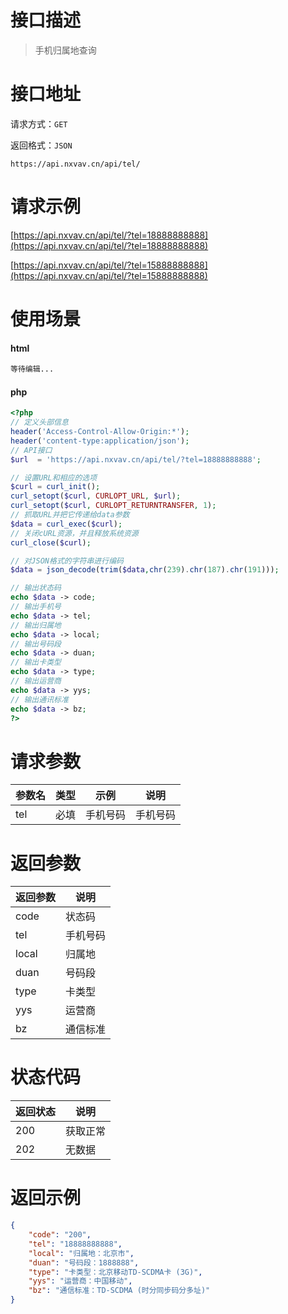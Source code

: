 # 接口描述

> 手机归属地查询

# 接口地址

请求方式：`GET`

返回格式：`JSON`

```API
https://api.nxvav.cn/api/tel/
```

# 请求示例

[https://api.nxvav.cn/api/tel/?tel=18888888888](https://api.nxvav.cn/api/tel/?tel=18888888888)

[https://api.nxvav.cn/api/tel/?tel=15888888888](https://api.nxvav.cn/api/tel/?tel=15888888888)

# 使用场景

<!-- tabs:start -->

#### **html**

```html
等待编辑...
```

#### **php**

```php
<?php
// 定义头部信息
header('Access-Control-Allow-Origin:*');
header('content-type:application/json');
// API接口
$url  = 'https://api.nxvav.cn/api/tel/?tel=18888888888';

// 设置URL和相应的选项
$curl = curl_init();
curl_setopt($curl, CURLOPT_URL, $url);
curl_setopt($curl, CURLOPT_RETURNTRANSFER, 1);
// 抓取URL并把它传递给data参数
$data = curl_exec($curl);
// 关闭cURL资源，并且释放系统资源
curl_close($curl);

// 对JSON格式的字符串进行编码
$data = json_decode(trim($data,chr(239).chr(187).chr(191)));

// 输出状态码
echo $data -> code;
// 输出手机号
echo $data -> tel;
// 输出归属地
echo $data -> local;
// 输出号码段
echo $data -> duan;
// 输出卡类型
echo $data -> type;
// 输出运营商
echo $data -> yys;
// 输出通讯标准
echo $data -> bz;
?>
```

<!-- tabs:end -->

# 请求参数

| 参数名 | 类型 | 示例 | 说明 |
| ----- | ----- | ---- | ---- |
| tel | 必填 | 手机号码 | 手机号码 |

# 返回参数

| 返回参数 | 说明 |
| ------ | ------ |
| code | 状态码 |
| tel | 手机号码 |
| local | 归属地 |
| duan | 号码段 |
| type | 卡类型 |
| yys | 运营商 |
| bz | 通信标准 |

# 状态代码

| 返回状态 | 说明 |
| ------- | ---- |
| 200 | 获取正常 |
| 202 | 无数据 |

# 返回示例

```json
{
	"code": "200",
	"tel": "18888888888",
	"local": "归属地：北京市",
	"duan": "号码段：1888888",
	"type": "卡类型：北京移动TD-SCDMA卡 (3G)",
	"yys": "运营商：中国移动",
	"bz": "通信标准：TD-SCDMA (时分同步码分多址)"
}
```
